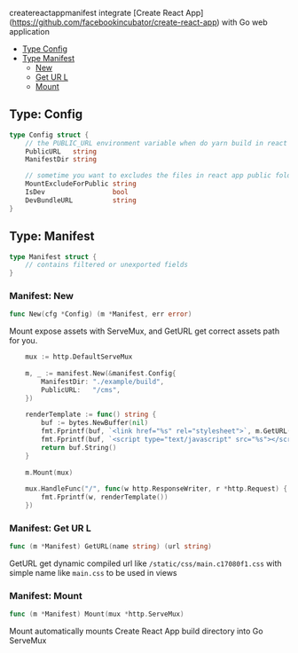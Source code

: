 

createreactappmanifest integrate [Create React App](<a href="https://github.com/facebookincubator/create-react-app">https://github.com/facebookincubator/create-react-app</a>) with Go web application




* [Type Config](#type-config)
* [Type Manifest](#type-manifest)
  * [New](#manifest-new)
  * [Get UR L](#manifest-get-ur-l)
  * [Mount](#manifest-mount)






## Type: Config
``` go
type Config struct {
    // the PUBLIC_URL environment variable when do yarn build in react app
    PublicURL   string
    ManifestDir string

    // sometime you want to excludes the files in react app public folder.
    MountExcludeForPublic string
    IsDev                 bool
    DevBundleURL          string
}
```









## Type: Manifest
``` go
type Manifest struct {
    // contains filtered or unexported fields
}
```






### Manifest: New
``` go
func New(cfg *Config) (m *Manifest, err error)
```

Mount expose assets with ServeMux, and GetURL get correct assets path for you.
```go
	mux := http.DefaultServeMux
	
	m, _ := manifest.New(&manifest.Config{
	    ManifestDir: "./example/build",
	    PublicURL:   "/cms",
	})
	
	renderTemplate := func() string {
	    buf := bytes.NewBuffer(nil)
	    fmt.Fprintf(buf, `<link href="%s" rel="stylesheet">`, m.GetURL("main.css"))
	    fmt.Fprintf(buf, `<script type="text/javascript" src="%s"></script>`, m.GetURL("main.js"))
	    return buf.String()
	}
	
	m.Mount(mux)
	
	mux.HandleFunc("/", func(w http.ResponseWriter, r *http.Request) {
	    fmt.Fprintf(w, renderTemplate())
	})
```



### Manifest: Get UR L
``` go
func (m *Manifest) GetURL(name string) (url string)
```
GetURL get dynamic compiled url like `/static/css/main.c17080f1.css` with simple name like `main.css` to be used in views




### Manifest: Mount
``` go
func (m *Manifest) Mount(mux *http.ServeMux)
```
Mount automatically mounts Create React App build directory into Go ServeMux





